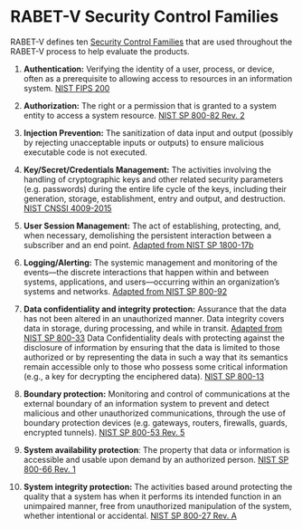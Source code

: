 # RABET-V Security Control Families

RABET-V defines ten [Security Control Families](../Appendices/RABET-V_Glossary.md) that are used throughout the RABET-V process to help evaluate the products.

1.  **Authentication:** Verifying the identity of a user, process, or device, often as a prerequisite to allowing access to resources in an information system. [NIST FIPS 200](https://csrc.nist.gov/publications/detail/fips/200/final)

1.  **Authorization:** The right or a permission that is granted to a system entity to access a system resource. [NIST SP 800-82 Rev. 2](https://csrc.nist.gov/publications/detail/sp/800-82/rev-2/final)

1.  **Injection Prevention:** The sanitization of data input and output (possibly by rejecting unacceptable inputs or outputs) to ensure malicious executable code is not executed.

1.  **Key/Secret/Credentials Management:** The activities involving the handling of cryptographic keys and other related security parameters (e.g. passwords) during the entire life cycle of the keys, including their generation, storage, establishment, entry and output, and destruction. [NIST CNSSI 4009-2015](https://www.serdp-estcp.org/Tools-and-Training/Installation-Energy-and-Water/Cybersecurity/Resources-Tools-and-Publications/Resources-and-Tools-Files/CNSSI-4009-Committee-on-National-Security-Systems-CNSS-Glossary)

1.  **User Session Management:** The act of establishing, protecting, and, when necessary, demolishing the persistent interaction between a subscriber and an end point. [Adapted from NIST SP 1800-17b](https://nvlpubs.nist.gov/nistpubs/SpecialPublications/NIST.SP.1800-17.pdf)

1.  **Logging/Alerting:** The systemic management and monitoring of the events—the discrete interactions that happen within and between systems, applications, and users—occurring within an organization’s systems and networks. [Adapted from NIST SP 800-92](https://csrc.nist.gov/publications/detail/sp/800-92/final)

1.  **Data confidentiality and integrity protection:** Assurance that the data has not been altered in an unauthorized manner. Data integrity covers data in storage, during processing, and while in transit. [Adapted from NIST SP 800-33](https://csrc.nist.gov/publications/detail/sp/800-33/archive/2001-12-01) Data Confidentiality deals with protecting against the disclosure of information by ensuring that the data is limited to those authorized or by representing the data in such a way that its semantics remain accessible only to those who possess some critical information (e.g., a key for decrypting the enciphered data). [NIST SP 800-13](https://nvlpubs.nist.gov/nistpubs/Legacy/SP/nistspecialpublication800-13.pdf)

1.  **Boundary protection:** Monitoring and control of communications at the external boundary of an information system to prevent and detect malicious and other unauthorized communications, through the use of boundary protection devices (e.g. gateways, routers, firewalls, guards, encrypted tunnels). [NIST SP 800-53 Rev. 5](https://csrc.nist.gov/publications/detail/sp/800-53/rev-5/final)

1. **System availability protection**:  The property that data or information is accessible and usable upon demand by an authorized person. [NIST SP 800-66 Rev. 1](https://csrc.nist.gov/publications/detail/sp/800-66/rev-1/final)

1. **System integrity protection:** The activities based around protecting the quality that a system has when it performs its intended function in an unimpaired manner, free from unauthorized manipulation of the system, whether intentional or accidental. [NIST SP 800-27 Rev. A](https://csrc.nist.gov/publications/detail/sp/800-66/rev-1/final)
